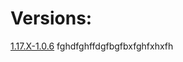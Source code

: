 # Versions:

[1.17.X-1.0.6](https://github.com/PugsMods/WoneWay/tree/c28a139055b857783156177e84ab2c5487e71a9b)
fghdfghffdgfbgfbxfghfxhxfh


